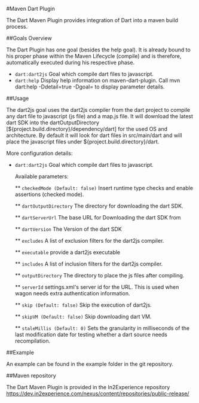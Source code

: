#Maven Dart Plugin

The Dart Maven Plugin provides integration of Dart into a maven build process.

##Goals Overview

The Dart Plugin has one goal (besides the help goal). It is already bound to his proper phase within the Maven Lifecycle (compile) and is therefore, automatically executed during his respective phase.

* `dart:dart2js` Goal which compile dart files to javascript.
* `dart:help`  Display help information on maven-dart-plugin. Call mvn dart:help -Ddetail=true -Dgoal=<goal-name> to display parameter details.

##Usage

The dart2js goal uses the dart2js compiler from the dart project to compile any dart file to javascript (js file) and a map.js file. It will download the latest dart SDK into the dartOutputDirectory [${project.build.directory}/dependency/dart] for the used OS and architecture. By default it will look for dart files in src/main/dart and will place the javascript files under ${project.build.directory}/dart.

More configuration details:

* `dart:dart2js` Goal which compile dart files to javascript. 

	Available parameters:

    ** `checkedMode (Default: false)` Insert runtime type checks and enable assertions (checked mode).

    ** `dartOutputDirectory` The directory for downloading the dart SDK.

    ** `dartServerUrl` The base URL for Downloading the dart SDK from

    ** `dartVersion`  The Version of the dart SDK

    ** `excludes` A list of exclusion filters for the dart2js compiler.

    ** `executable` provide a dart2js executable

    ** `includes` A list of inclusion filters for the dart2js compiler.

    ** `outputDirectory` The directory to place the js files after compiling.

    ** `serverId` settings.xml's server id for the URL. This is used when wagon needs extra authentication information.

    ** `skip (Default: false)` Skip the execution of dart2js.
    
    ** `skipVM (Default: false)` Skip downloading dart VM.

    ** `staleMillis (Default: 0)` Sets the granularity in milliseconds of the last modification date for testing whether a dart source needs recompilation.
    
##Example

An example can be found in the example folder in the git repository.

##Maven repository

The Dart Maven Plugin is provided in the In2Experience repository https://dev.in2experience.com/nexus/content/repositories/public-release/
